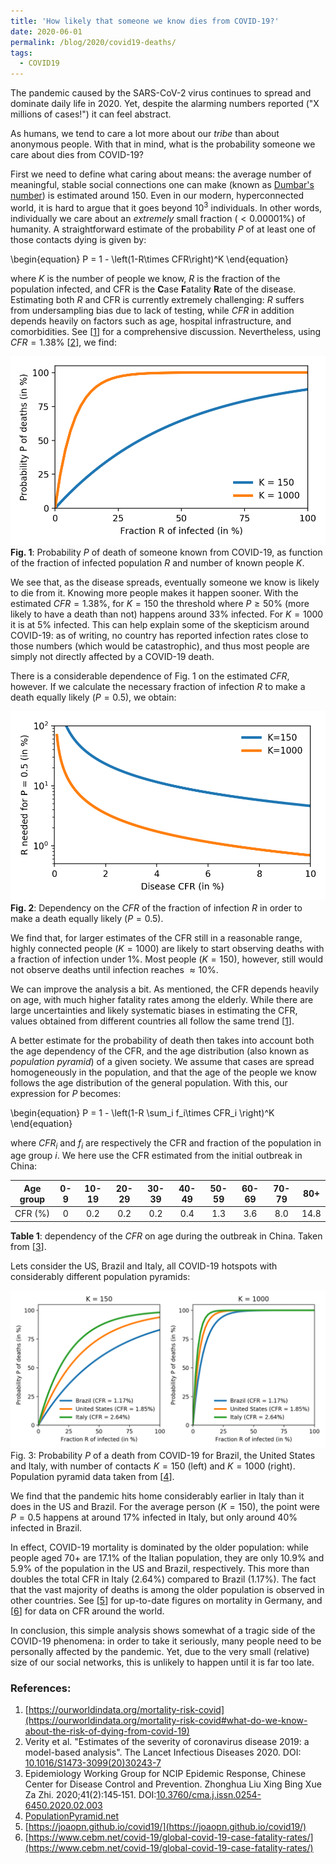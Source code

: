 ```yaml
---
title: 'How likely that someone we know dies from COVID-19?'
date: 2020-06-01
permalink: /blog/2020/covid19-deaths/
tags:
  - COVID19
---
```



The pandemic caused by the SARS-CoV-2 virus continues to spread and dominate daily life in 2020. Yet, despite the alarming numbers reported ("X millions of cases!") it can feel abstract. 
<!--If it is not affecting us personally, it can be easy to write off the fear and anxiety of others as overblown. -->
As humans, we tend to care a lot more about our *tribe* than about anonymous people. With that in mind, what is the probability someone we care about dies from COVID-19?


First we need to define what caring about means: the average number of meaningful, stable social connections one can make (known as [Dumbar's number](https://en.wikipedia.org/wiki/Dunbar%27s_number)) is estimated around $150$. Even in our modern, hyperconnected world, it is hard to argue that it goes beyond $10^3$ individuals. In other words, individually we care about an *extremely* small fraction ($< 0.00001\%$) of humanity. A straightforward estimate of the probability $P$ of at least one of those contacts dying is given by:

\begin{equation}
P = 1 - \left(1-R\times CFR\right)^K
\end{equation}

where $K$ is the number of people we know, $R$ is the fraction of the population infected, and CFR is the **C**ase **F**atality **R**ate of the disease. Estimating both $R$ and CFR is currently extremely challenging: $R$ suffers from undersampling bias due to lack of testing, while $CFR$ in addition depends heavily on factors such as age, hospital infrastructure, and comorbidities. See [[1](https://ourworldindata.org/mortality-risk-covid#what-do-we-know-about-the-risk-of-dying-from-covid-19)] for a comprehensive discussion. Nevertheless, using $CFR=1.38\%$ [[2](https://doi.org/10.1016/S1473-3099(20)30243-7)], we find:

![Simple COVID-19 death estimation](/files/blog/2020_covid19_deaths/P_simple.png)
**Fig. 1**: Probability $P$ of death of someone known from COVID-19, as function of the fraction of infected population $R$ and number of known people $K$.

We see that, as the disease spreads, eventually someone we know is likely to die from it. Knowing more people makes it happen sooner. With the estimated $CFR=1.38\%$, for $K=150$ the threshold where $P \geq 50\%$ (more likely to have a death than not) happens around $33\%$ infected. For $K=1000$ it is at $5\%$ infected. This can help explain some of the skepticism around COVID-19: as of writing, no country has reported infection rates close to those numbers (which would be catastrophic), and thus most people are simply not directly affected by a COVID-19 death.

There is a considerable dependence of Fig. 1 on the estimated $CFR$, however. If we calculate the necessary fraction of infection $R$ to make a death equally likely ($P=0.5$), we obtain:

![COVID-19 dependency on CFR](/files/blog/2020_covid19_deaths/CFR_dependence.png)
**Fig. 2**: Dependency on the $CFR$ of the fraction of infection $R$ in order to make a death equally likely ($P=0.5$).

We find that, for larger estimates of the CFR still in a reasonable range, highly connected people ($K=1000$) are likely to start observing deaths with a fraction of infection under $1\%$. Most people ($K=150$), however, still would not observe deaths until infection reaches $\approx 10\%$.


We can improve the analysis a bit. As mentioned, the CFR depends heavily on age, with much higher fatality rates among the elderly. While there are large uncertainties and likely systematic biases in estimating the CFR, values obtained from different countries all follow the same trend [[1](https://ourworldindata.org/mortality-risk-covid#case-fatality-rate-of-covid-19-by-age)]. 


A better estimate for the probability of death then takes into account both the age dependency of the CFR, and the age distribution (also known as *population pyramid*) of a given society. We assume that cases are spread homogeneously in the population, and that the age of the people we know follows the age distribution of the general population. With this, our expression for $P$ becomes:

\begin{equation}
P = 1 - \left(1-R \sum_i f_i\times CFR_i \right)^K
\end{equation}

where $CFR_i$ and $f_i$ are respectively the CFR and fraction of the population in age group $i$. We here use the CFR estimated from the initial outbreak in China:

| Age group | 0-9 | 10-19 | 20-29 | 30-39 | 40-49 | 50-59 | 60-69 | 70-79 | 80+ |
|:-:|:-:|:-:|:-:|:-:|:-:|:-:|:-:|:-:|:-:|
| CFR (%) | 0 | 0.2 | 0.2 | 0.2 | 0.4 | 1.3 | 3.6 |    8.0  |      14.8     |

**Table 1**: dependency of the $CFR$ on age during the outbreak in China. Taken from [[3](https://doi.org/10.3760/cma.j.issn.0254-6450.2020.02.003)].


Lets consider the US, Brazil and Italy, all COVID-19 hotspots with considerably different population pyramids:

![Probability of death using age data](/files/blog/2020_covid19_deaths/P_countries.png)
Fig. 3: Probability $P$ of a death from COVID-19 for Brazil, the United States and Italy, with number of contacts $K=150$ (left) and $K=1000$ (right). Population pyramid data taken from [[4](https://www.populationpyramid.net/)].


We find that the pandemic hits home considerably earlier in Italy than it does in the US and Brazil. For the average person ($K=150$), the point were $P=0.5$ happens at around $17\%$ infected in Italy, but only around $40\%$ infected in Brazil.


In effect, COVID-19 mortality is dominated by the older population: while people aged 70+ are $17.1\%$ of the Italian population, they are only $10.9\%$ and $5.9\%$ of the population in the US and Brazil, respectively. This more than doubles the total CFR in Italy ($2.64\%$) compared to Brazil ($1.17\%$). The fact that the vast majority of deaths is among the older population is observed in other countries. See [[5](https://joaopn.github.io/covid19/)] for up-to-date figures on mortality in Germany, and [[6](https://www.cebm.net/covid-19/global-covid-19-case-fatality-rates/)] for data on CFR around the world.

In conclusion, this simple analysis shows somewhat of a tragic side of the COVID-19 phenomena: in order to take it seriously, many people need to be personally affected by the pandemic. Yet, due to the very small (relative) size of our social networks, this is unlikely to happen until it is far too late.




### References:
1. [https://ourworldindata.org/mortality-risk-covid](https://ourworldindata.org/mortality-risk-covid#what-do-we-know-about-the-risk-of-dying-from-covid-19)
2. Verity et al. "Estimates of the severity of coronavirus disease 2019: a model-based analysis". The Lancet Infectious Diseases 2020. DOI: [10.1016/S1473-3099(20)30243-7](https://doi.org/10.1016/S1473-3099(20)30243-7)
3. Epidemiology Working Group for NCIP Epidemic Response, Chinese Center for Disease Control and Prevention. Zhonghua Liu Xing Bing Xue Za Zhi. 2020;41(2):145‐151. DOI:[10.3760/cma.j.issn.0254-6450.2020.02.003](https://doi.org/10.3760/cma.j.issn.0254-6450.2020.02.003)
4. [PopulationPyramid.net](https://www.populationpyramid.net/)
5. [https://joaopn.github.io/covid19/](https://joaopn.github.io/covid19/)
6. [https://www.cebm.net/covid-19/global-covid-19-case-fatality-rates/](https://www.cebm.net/covid-19/global-covid-19-case-fatality-rates/)
